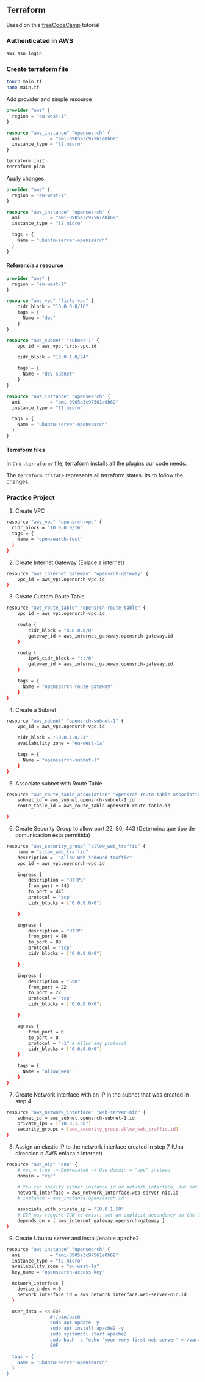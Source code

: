 ## Terraform

Based on this [freeCodeCamp](https://www.youtube.com/watch?v=SLB_c_ayRMo) tutorial
### Authenticated in AWS
```sh
aws sso login
```
### Create terraform file
```sh
touch main.tf
nano main.tf
```

Add provider and simple resource
```terraform
provider "aws" {
  region = "eu-west-1"
}

resource "aws_instance" "opensearch" {
  ami           = "ami-0905a3c97561e0b69"
  instance_type = "t2.micro"
}
```

```sh
terraform init
terraform plan
```

Apply changes

```terraform
provider "aws" {
  region = "eu-west-1"
}

resource "aws_instance" "opensearch" {
  ami           = "ami-0905a3c97561e0b69"
  instance_type = "t2.micro"

  tags = {
    Name = "ubuntu-server-opensearch"
  }
}
```

#### Referencia a resource

```terraform
provider "aws" {
  region = "eu-west-1"
}

resource "aws_vpc" "firts-vpc" {
    cidr_block = "10.0.0.0/16"
    tags = {
      Name = "dev"
    }
}

resource "aws_subnet" "subnet-1" {
    vpc_id = aws_vpc.firts-vpc.id

    cidr_block = "10.0.1.0/24"

    tags = {
      Name = "dev-subnet"
    }
}

resource "aws_instance" "opensearch" {
  ami           = "ami-0905a3c97561e0b69"
  instance_type = "t2.micro"

  tags = {
    Name = "ubuntu-server-opensearch"
  }
}
```

#### Terraform files

In this ```.terraform/``` file, terraform installs all the plugins our code needs.

The ```terraform.tfstate``` represents all terraform states. Its to follow the changes.


### Practice Project
1. Create VPC
```sh terraform
resource "aws_vpc" "opensrch-vpc" {
  cidr_block = "10.0.0.0/16"
  tags = {
    Name = "opensearch-test"
  }
}
```
2. Create Internet Gateway (Enlace a internet)
```sh terraform
resource "aws_internet_gateway" "opensrch-gateway" {
    vpc_id = aws_vpc.opensrch-vpc.id  
}
```
3. Create Custom Route Table
```sh terraform
resource "aws_route_table" "opensrch-route-table" {
    vpc_id = aws_vpc.opensrch-vpc.id

    route {
        cidr_block = "0.0.0.0/0"
        gateway_id = aws_internet_gateway.opensrch-gateway.id
    } 

    route {
        ipv6_cidr_block = "::/0"
        gateway_id = aws_internet_gateway.opensrch-gateway.id
    }

    tags = {
      Name = "opensearch-route-gateway"
    }
}
```
4. Create a Subnet
```sh terraform
resource "aws_subnet" "opensrch-subnet-1" {
    vpc_id = aws_vpc.opensrch-vpc.id

    cidr_block = "10.0.1.0/24"
    availability_zone = "eu-west-1a"

    tags = {
      Name = "opensearch-subnet-1"
    }
}
```
5. Associate subnet with Route Table
```sh terraform
resource "aws_route_table_association" "opensrch-route-table-association" {
    subnet_id = aws_subnet.opensrch-subnet-1.id
    route_table_id = aws_route_table.opensrch-route-table.id

}
```
6. Create Security Group to allow port 22, 80, 443 (Determina que tipo de comunicacion esta permitida)
```sh terraform
resource "aws_security_group" "allow_web_traffic" {
    name = "allow_web_traffic"
    description =  "Allow Web inbound traffic"
    vpc_id = aws_vpc.opensrch-vpc.id

    ingress {
        description = "HTTPS"
        from_port = 443
        to_port = 443
        protocol = "tcp"
        cidr_blocks = ["0.0.0.0/0"]

    }

    ingress {
        description = "HTTP"
        from_port = 80
        to_port = 80
        protocol = "tcp"
        cidr_blocks = ["0.0.0.0/0"]

    }

    ingress {
        description = "SSH"
        from_port = 22
        to_port = 22
        protocol = "tcp"
        cidr_blocks = ["0.0.0.0/0"]

    }

    egress {
        from_port = 0
        to_port = 0
        protocol = "-1" # Allow any protocol
        cidr_blocks = ["0.0.0.0/0"]
    }

    tags = {
      Name = "allow_web"
    }
}
```
7. Create Network interface with an IP  in the subnet that was created in step 4
```sh terraform
resource "aws_network_interface" "web-server-nic" {
    subnet_id = aws_subnet.opensrch-subnet-1.id
    private_ips = ["10.0.1.50"]
    security_groups = [aws_security_group.allow_web_traffic.id]
}
```

8. Assign an elastic IP to the network interface created in step 7 (Una direccion q AWS enlaza a internet)
```sh terraform
resource "aws_eip" "one" {
    # vpc = true -> Deprecated -> Use domain = "vpc" instead
    domain = "vpc"

    # You can specify either instance id or network_interface, but not both
    network_interface = aws_network_interface.web-server-nic.id
    # instance = aws_instance.opensearch.id

    associate_with_private_ip = "10.0.1.50"
    # EIP may require IGW to exist. set an explicit dependency on the IGW
    depends_on = [ aws_internet_gateway.opensrch-gateway ]
}
```

9. Create Ubuntu server and install/enable apache2

```sh terraform
resource "aws_instance" "opensearch" {
  ami           = "ami-0905a3c97561e0b69"
  instance_type = "t2.micro"
  availability_zone = "eu-west-1a"
  key_name = "opensearch-access-key"

  network_interface {
    device_index = 0
    network_interface_id = aws_network_interface.web-server-nic.id
  }

  user_data = <<-EOF
                #!/bin/bash
                sudo apt update -y
                sudo apt install apache2 -y
                sudo systemctl start apache2
                sudo bash -c "echo 'your very first web server' > /var/www/html/index.html"
                EOF

  tags = {
    Name = "ubuntu-server-opensearch"
  }
}
```